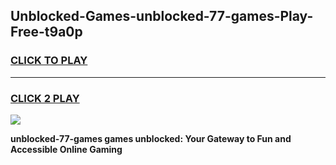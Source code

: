 
## Unblocked-Games-unblocked-77-games-Play-Free-t9a0p
<h3>
<a href="https://premium76.site?title=unblocked-77-games&ref=22A">CLICK TO PLAY</a></h3>
<hr>

<h3>
<a href="https://premium76.site?title=unblocked-77-games&ref=22A">CLICK 2 PLAY</a>
  
</h3>

<a href="https://premium76.site?title=unblocked-77-games&ref=22A"><img src="https://clearcache.store/games.png"></a>


**unblocked-77-games games unblocked: Your Gateway to Fun and Accessible Online Gaming**
